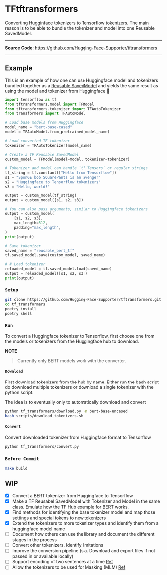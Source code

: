 # TFtftransformers
Converting Hugginface tokenizers to Tensorflow tokenizers. The main reason is to be able to bundle the tokenizer and model into one Reusable SavedModel.

---

**Source Code**: <a href="https://github.com/Huggingface-Supporters/tftftransformers" target="_blank">https://github.com/Hugging-Face-Supporter/tftransformers</a>

---


## Example
This is an example of how one can use Huggingface model and tokenizers bundled together as a [Reusable SavedModel](https://www.tensorflow.org/hub/reusable_saved_models) and yields the same result as using the model and tokenizer from Huggingface 🤗


```python
import tensorflow as tf
from tftransformers.model import TFModel
from tftransformers.tokenizer import TFAutoTokenizer
from transformers import TFAutoModel

# Load base models from Huggingface
model_name = "bert-base-cased"
model = TFAutoModel.from_pretrained(model_name)

# Load converted TF tokenizer
tokenizer = TFAutoTokenizer(model_name)

# Create a TF Reusable SavedModel
custom_model = TFModel(model=model, tokenizer=tokenizer)

# Tokenizer and model can handle `tf.Tensors` or regular strings
tf_string = tf.constant(["Hello from Tensorflow"])
s1 = "SponGE bob SQuarePants is an avenger"
s2 = "Huggingface to Tensorflow tokenizers"
s3 = "Hello, world!"

output = custom_model(tf_string)
output = custom_model([s1, s2, s3])

# You can also pass arguments, similar to Huggingface tokenizers
output = custom_model(
    [s1, s2, s3],
    max_length=512,
    padding="max_length",
)
print(output)

# Save tokenizer
saved_name = "reusable_bert_tf"
tf.saved_model.save(custom_model, saved_name)

# # Load tokenizer
reloaded_model = tf.saved_model.load(saved_name)
output = reloaded_model([s1, s2, s3])
print(output)
```

### `Setup`
```bash
git clone https://github.com/Hugging-Face-Supporter/tftransformers.git
cd tf_transformers
poetry install
poetry shell
```

### `Run`
To convert a Huggingface tokenizer to Tensorflow, first choose one from the models or tokenizers from the Huggingface hub to download.

**NOTE**
> Currently only BERT models work with the converter.

#### `Download`
First download tokenizers from the hub by name. Either run the bash script do download multiple tokenizers or download a single tokenizer with the python script.

The idea is to eventually only to automatically download and convert

```bash
python tf_transformers/download.py -n bert-base-uncased
bash scripts/download_tokenizers.sh
```

#### `Convert`
Convert downloaded tokenizer from Huggingface format to Tensorflow
```bash
python tf_transformers/convert.py
```

### `Before Commit`
```bash
make build
```



## WIP
- [x] Convert a BERT tokenizer from Huggingface to Tensorflow
- [x] Make a TF Reusabel SavedModel with Tokenizer and Model in the same class. Emulate how the TF Hub example for BERT works.
- [x] Find methods for identifying the base tokenizer model and map those settings and special tokens to new tokenizers
- [x] Extend the tokenizers to more tokenizer types and identify them from a huggingface model name
- [ ] Document how others can use the library and document the different stages in the process
- [ ] Convert other tokenizers. Identify limitations
- [ ] Improve the conversion pipeline (s.a. Download and export files if not passed in or available locally)
- [ ] Support encoding of two sentences at a time [Ref](https://www.tensorflow.org/text/guide/bert_preprocessing_guide)
- [ ] Allow the tokenizers to be used for Masking (MLM) [Ref](https://www.tensorflow.org/text/guide/bert_preprocessing_guide)

